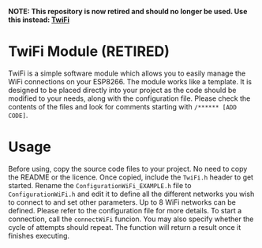 **NOTE: This repository is now retired and should no longer be used. Use this instead: [TwiFi](https://github.com/Thorinair/TwiFi)**

# TwiFi Module (RETIRED)
TwiFi is a simple software module which allows you to easily manage the WiFi connections on your ESP8266. The module works like a template. It is designed to be placed directly into your project as the code should be modified to your needs, along with the configuration file. Please check the contents of the files and look for comments starting with `/****** [ADD CODE]`.

# Usage
Before using, copy the source code files to your project. No need to copy the README or the licence. Once copied, include the `TwiFi.h` header to get started. Rename the `ConfigurationWiFi_EXAMPLE.h` file to `ConfigurationWiFi.h` and edit it to define all the different networks you wish to connect to and set other parameters. Up to 8 WiFi networks can be defined. Please refer to the configuration file for more details. To start a connection, call the `connectWiFi` funcion. You may also specify whether the cycle of attempts should repeat. The function will return a result once it finishes executing.